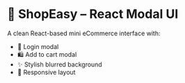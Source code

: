 # 🛒 ShopEasy – React Modal UI

A clean React-based mini eCommerce interface with:

- 🔐 Login modal
- 🛍️ Add to cart modal
- ✨ Stylish blurred background
- 🎯 Responsive layout